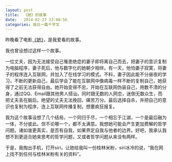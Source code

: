 ```yaml
---
layout: post
title:  《她》的故事
date:   2014-02-27 23:00:56
categories: 每日一篇千字文 
---
```


昨晚看了电影[《她》](http://movie.douban.com/subject/6722879/)，是我爱看的故事。

我也曾设想过这样一个故事。

一位丈夫，因为无法接受自己罹患绝症的妻子即将离自己而去，把妻子的意识复制为电脑程序，妻子死后，他与数字化的她朝夕相伴。有一天，他怕妻子寂寞，将妻子的程序连入互联网，并加入了在线学习的模式。不料，妻子因此能不分昼夜的学习，不断的更新自己，最后学会了能在互联网中像病毒一样不断的复制自己，她获得了之前无法获得自由。她开始变得不忠，开始在互联网伪装自己，用数不清的分身，通过QQ、Email跟其他男人搭讪，同时跟无数的人网恋，迷倒无数众生，而把丈夫丢在脑后。绝望的丈夫无法挽回，痛苦万分。最后选择自杀，并把自己的意识也复制为程序，连上互联网传播复制，想要疯狂报复。

我为这个故事设想了几个结局，一个同归于尽，一个相忘于江湖，一个是最后融为一体，不分彼此。但不论哪一个，都不太满意。我想她可能会产生更加费解的哲学问题。诸如谁更真实，是否有自我，如果界定自我与他者的边界。好吧，我承认我想不到更适合她来思考的哲学问题，又或者哲学问题从来没有两样。

于是，我掏出手机，打开siri，让她给我叫一份桂林米粉，siri冰冷的说，“我在网上找不到任何与桂林米粉有关的资料”。